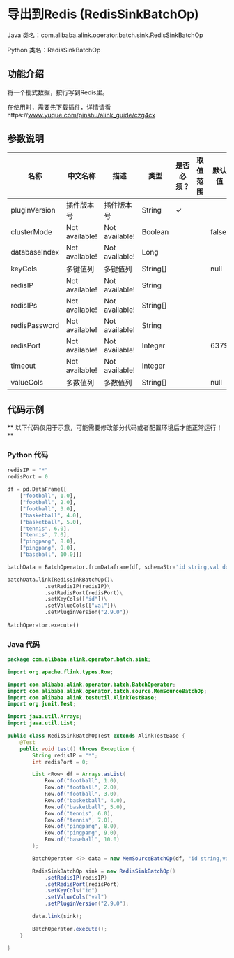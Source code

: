 # 导出到Redis (RedisSinkBatchOp)
Java 类名：com.alibaba.alink.operator.batch.sink.RedisSinkBatchOp

Python 类名：RedisSinkBatchOp


## 功能介绍
将一个批式数据，按行写到Redis里。

在使用时，需要先下载插件，详情请看https://www.yuque.com/pinshu/alink_guide/czg4cx

## 参数说明

| 名称 | 中文名称 | 描述 | 类型 | 是否必须？ | 取值范围 | 默认值 |
| --- | --- | --- | --- | --- | --- | --- |
| pluginVersion | 插件版本号 | 插件版本号 | String | ✓ |  |  |
| clusterMode | Not available! | Not available! | Boolean |  |  | false |
| databaseIndex | Not available! | Not available! | Long |  |  |  |
| keyCols | 多键值列 | 多键值列 | String[] |  |  | null |
| redisIP | Not available! | Not available! | String |  |  |  |
| redisIPs | Not available! | Not available! | String[] |  |  |  |
| redisPassword | Not available! | Not available! | String |  |  |  |
| redisPort | Not available! | Not available! | Integer |  |  | 6379 |
| timeout | Not available! | Not available! | Integer |  |  |  |
| valueCols | 多数值列 | 多数值列 | String[] |  |  | null |

## 代码示例

** 以下代码仅用于示意，可能需要修改部分代码或者配置环境后才能正常运行！**
	
### Python 代码
```python
redisIP = "*"
redisPort = 0
		
df = pd.DataFrame([
    ["football", 1.0],
    ["football", 2.0],
    ["football", 3.0],
    ["basketball", 4.0],
    ["basketball", 5.0],
    ["tennis", 6.0],
    ["tennis", 7.0],
    ["pingpang", 8.0],
    ["pingpang", 9.0],
    ["baseball", 10.0]])

batchData = BatchOperator.fromDataframe(df, schemaStr='id string,val double')

batchData.link(RedisSinkBatchOp()\
			.setRedisIP(redisIP)\
			.setRedisPort(redisPort)\
			.setKeyCols(["id"])\
			.setValueCols(["val"])\
			.setPluginVersion("2.9.0"))
			
BatchOperator.execute()
```
### Java 代码
```java
package com.alibaba.alink.operator.batch.sink;

import org.apache.flink.types.Row;

import com.alibaba.alink.operator.batch.BatchOperator;
import com.alibaba.alink.operator.batch.source.MemSourceBatchOp;
import com.alibaba.alink.testutil.AlinkTestBase;
import org.junit.Test;

import java.util.Arrays;
import java.util.List;

public class RedisSinkBatchOpTest extends AlinkTestBase {
	@Test
	public void test() throws Exception {
		String redisIP = "*";
		int redisPort = 0;

		List <Row> df = Arrays.asList(
			Row.of("football", 1.0),
			Row.of("football", 2.0),
			Row.of("football", 3.0),
			Row.of("basketball", 4.0),
			Row.of("basketball", 5.0),
			Row.of("tennis", 6.0),
			Row.of("tennis", 7.0),
			Row.of("pingpang", 8.0),
			Row.of("pingpang", 9.0),
			Row.of("baseball", 10.0)
		);

		BatchOperator <?> data = new MemSourceBatchOp(df, "id string,val double");

		RedisSinkBatchOp sink = new RedisSinkBatchOp()
			.setRedisIP(redisIP)
			.setRedisPort(redisPort)
			.setKeyCols("id")
			.setValueCols("val")
			.setPluginVersion("2.9.0");

		data.link(sink);

		BatchOperator.execute();
	}

}
```
